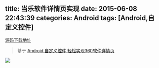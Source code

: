 title: 当乐软件详情页实现
date: 2015-06-08 22:43:39
categories: Android
tags: [Android,自定义控件]
---
[源码下载地址](https://github.com/ngstyle/StickyLayout)

> 基于 [Android 自定义控件 轻松实现360软件详情页](http://blog.csdn.net/lmj623565791/article/details/43649913)


![](https://github.com/ngstyle/StickyLayout/raw/master/screenrecord.gif)

